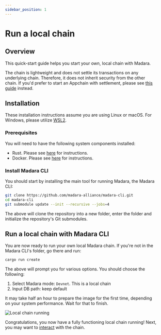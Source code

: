 ```yaml
---
sidebar_position: 1
---
```


# Run a local chain

## Overview

This quick-start guide helps you start your own, local chain with Madara. 

The chain is lightweight and does not settle its transactions on any underlying chain. Therefore, it does not inherit security from the other chain. If you'd prefer to start an Appchain with settlement, please see [this guide](/quickstart/run_appchain) instead.

## Installation

These installation instructions assume you are using Linux or macOS. For Windows, please utilize [WSL2](https://learn.microsoft.com/en-us/windows/wsl/).

### Prerequisites

You will need to have the following system components installed:
- Rust. Please see [here](https://www.rust-lang.org/tools/install) for instructions.
- Docker. Please see [here](https://docs.docker.com/engine/install/) for instructions.

### Install Madara CLI

You should start by installing the main tool for running Madara, the Madara CLI:
```bash
git clone https://github.com/madara-alliance/madara-cli.git
cd madara-cli
git submodule update --init --recursive --jobs=4
```
The above will clone the repository into a new folder, enter the folder and initialize the repository's Git submodules.

## Run a local chain with Madara CLI

You are now ready to run your own local Madara chain. If you're not in the Madara CLI's folder, go there and run:

```bash
cargo run create
```
The above will prompt you for various options. You should choose the following:
1. Select Madara mode: `Devnet`. This is a local chain
1. Input DB path: keep default

It may take half an hour to prepare the image for the first time, depending on your system performance. Wait for that to finish.

![Local chain running](/img/quickstart-local-start.png "Local chain is running")

Congratulations, you now have a fully functioning local chain running! Next, you may want to [interact](use_localchain) with the chain.